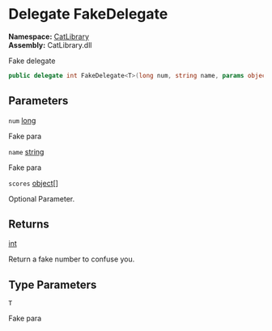 # Delegate FakeDelegate<T>

__Namespace:__ [CatLibrary](CatLibrary.md)  
__Assembly:__ CatLibrary.dll

Fake delegate

```csharp
public delegate int FakeDelegate<T>(long num, string name, params object[] scores)
```

## Parameters

`num` [long](https://learn.microsoft.com/dotnet/api/system.int64)

Fake para

`name` [string](https://learn.microsoft.com/dotnet/api/system.string)

Fake para

`scores` [object](https://learn.microsoft.com/dotnet/api/system.object)[]

Optional Parameter.

## Returns

[int](https://learn.microsoft.com/dotnet/api/system.int32)

Return a fake number to confuse you.

## Type Parameters

`T`

Fake para

